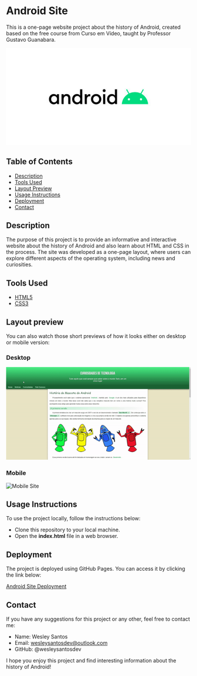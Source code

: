 # Android Site

This is a one-page website project about the history of Android, created based on the free course from Curso em Vídeo, taught by Professor Gustavo Guanabara.

![Android banner](imagens/android-banner.jpg)

## Table of Contents
- <a href="#description">Description</a>
- <a href="#tools-used">Tools Used</a>
- <a href="#layout-preview">Layout Preview</a>
- <a href="#usage-instructions">Usage Instructions</a>
- <a href="#deployment">Deployment</a>
- <a href="#contact">Contact</a>

## Description

The purpose of this project is to provide an informative and interactive website about the history of Android and also learn about HTML and CSS in the process. The site was developed as a one-page layout, where users can explore different aspects of the operating system, including news and curiosities.

## Tools Used 

- <a href="https://developer.mozilla.org/pt-BR/docs/Web/HTML" target="_blank">HTML5</a>
- <a href="https://developer.mozilla.org/pt-BR/docs/Web/CSS" target="_blank">CSS3</a>

## Layout preview
You can also watch those short previews of how it looks either on desktop or mobile version:

### Desktop
![Desktop Site](preview/android-site-desktop.gif)

### Mobile
![Mobile Site](preview/android-site-mobile.gif)

## Usage Instructions
To use the project locally, follow the instructions below:

- Clone this repository to your local machine.
- Open the **index.html** file in a web browser.

## Deployment
The project is deployed using GitHub Pages. You can access it by clicking the link below:

<a href="https://wesleysantosdev.github.io/android-site/" target="_blank">Android Site Deployment</a>

## Contact
If you have any suggestions for this project or any other, feel free to contact me:

- Name: Wesley Santos
- Email: wesleysantosdev@outlook.com
- GitHub: @wesleysantosdev

I hope you enjoy this project and find interesting information about the history of Android!